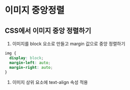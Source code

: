 # 이미지 중앙정렬

## CSS에서 이미지 중앙 정렬하기

1. 이미지를 block 요소로 만들고 margin 값으로 중앙 정렬하기

```css
img {
  display: block;
  margin-left: auto;
  margin-right: auto;
}
```

1. 이미지 상위 요소에 text-align 속성 적용
